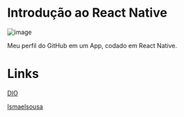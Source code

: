 # Introdução ao React Native

![image](https://user-images.githubusercontent.com/106695702/176037929-8aca45d8-67e6-4b6b-a8eb-04ca9bca256a.PNG)

Meu perfil do GitHub em um App, codado em React Native.

# Links
[DIO](https://www.dio.me/)

[Ismaelsousa](https://github.com/ismaelsousa)



